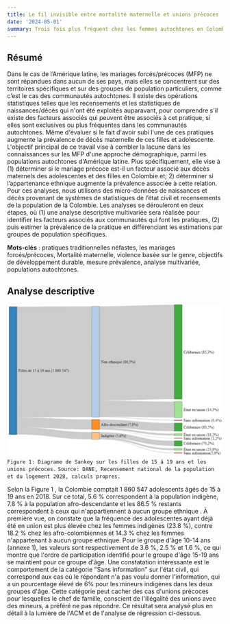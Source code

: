 ```yaml
---
title: Le fil invisible entre mortalité maternelle et unions précoces
date: '2024-05-01'
summary: Trois fois plus fréquent chez les femmes autochtones en Colombie
---
```




## Résumé

Dans le cas de l’Amérique latine, les mariages forcés/précoces (MFP) ne sont répandues dans aucun de ses pays, mais elles se concentrent sur des territoires spécifiques et sur des groupes de population particuliers, comme c’est le cas des communautés autochtones. Il existe des opérations statistiques telles que les recensements et les statistiques de naissances/décès qui n'ont été exploités auparavant, pour comprendre s'il existe des facteurs associés qui peuvent être associés à cet pratique, si elles sont exclusives ou plus fréquentes dans les communautés autochtones. Même d'évaluer si le fait d'avoir subi l'une de ces pratiques augmente la prévalence de décès maternelle de ces filles et adolescente.
L'objectif principal de ce travail vise à combler la lacune dans les connaissances sur les MFP d'une approche démographique, parmi les populations autochtones d'Amérique latine.  Plus spécifiquement, elle vise à (1) déterminer si le mariage précoce est-il un facteur associé aux décès maternels des adolescentes et des filles en Colombie et; 2) déterminer si l’appartenance ethnique augmente la prévalence associée à cette relation. 
Pour ces analyses, nous utilisons des micro-données de naissances et décès provenant de systèmes de statistiques de l’état civil et recensements de la population de la Colombie. Les analyses se dérouleront en deux étapes, où (1) une analyse descriptive multivariée sera réalisée pour identifier les facteurs associés aux communautés qui font les pratiques, (2) puis estimer la prévalence de la pratique en différenciant les estimations par groupes de population spécifiques.

**Mots-clés** : pratiques traditionnelles néfastes, les mariages forcés/précoces, Mortalité maternelle, violence basée sur le genre, objectifs de développement durable, mesure prévalence, analyse multivariée, populations autochtones.


## Analyse descriptive

![png](output_1_0.png) 
`Figure 1: Diagrame de Sankey sur les filles de 15 á 19 ans et les unions précoces.`
`Source: DANE, Recensement national de la population et du logement 2028, calculs propres.`

Selon la Figure 1 , la Colombie comptait 1 860 547 adolescents âgés de 15 à 19 ans en 2018. Sur ce total, 5.6 % correspondent à la population indigène, 7.8 % à la population afro-descendante et les 86.5 % restants correspondent à ceux qui n'appartiennent à aucun groupe ethnique . À première vue, on constate que la fréquence des adolescentes ayant déjà été en union  est plus élevée chez les femmes indigènes (23.8 %), contre 18.2 % chez les afro-colombiennes et 14.3 % chez les femmes n'appartenant à aucun groupe ethnique. Pour le groupe d'âge 10-14 ans (annexe 1), les valeurs sont respectivement de 3.6 %, 2.5 % et 1.6 %, ce qui montre que l'ordre de participation identifié pour le groupe d'âge 15-19 ans se maintient pour ce groupe d'âge. Une constatation intéressante est le comportement de la catégorie "Sans information" sur l'état civil, qui correspond aux cas où le répondant n'a pas voulu donner l'information, qui a un pourcentage élevé de 6% pour les mineurs indigènes dans les deux groupes d'âge. Cette catégorie peut cacher des cas d'unions précoces pour lesquelles le chef de famille, conscient de l'illégalité des unions avec des mineurs, a préféré ne pas répondre. Ce résultat sera analysé plus en détail à la lumière de l'ACM et de l'analyse de régression ci-dessous.
